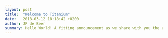 ```yaml
---
layout: post
title:  "Welcome to Titanium"
date:   2018-03-12 18:18:42 +0200
author: JF de Beer
summary: Hello World! A fitting announcement as we share with you the a sneak peak of our newly designed website that will be completed on the coming weeks. Keep an eye out for future announcements right here! We are Titanium!
---
```

